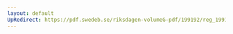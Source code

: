 ```yaml
---
layout: default
UpRedirect: https://pdf.swedeb.se/riksdagen-volumeG-pdf/199192/reg_199192/reg_199192_0846.pdf
---
```

